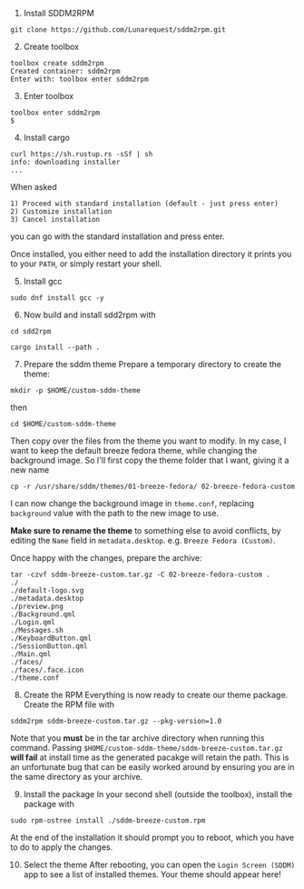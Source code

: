 1. Install SDDM2RPM
```command
git clone https://github.com/Lunarequest/sddm2rpm.git
```

2. Create toolbox
```command
toolbox create sddm2rpm
Created container: sddm2rpm
Enter with: toolbox enter sddm2rpm
```

3. Enter toolbox
```command
toolbox enter sddm2rpm
$
```

4. Install cargo
```command
curl https://sh.rustup.rs -sSf | sh
info: downloading installer
...
```

When asked
```command
1) Proceed with standard installation (default - just press enter)
2) Customize installation
3) Cancel installation
```
you can go with the standard installation and press enter.

Once installed, you either need to add the installation directory it prints you to your `PATH`, or simply restart your shell.

5. Install gcc
```command
sudo dnf install gcc -y
```

6. Now build and install sdd2rpm with
```command
cd sdd2rpm
```

```command
cargo install --path .
```

7. Prepare the sddm theme
Prepare a temporary directory to create the theme:
```command
mkdir -p $HOME/custom-sddm-theme
```
then
```command
cd $HOME/custom-sddm-theme
```

Then copy over the files from the theme you want to modify. In my case, I want to keep the default breeze fedora theme, while changing the background image. So I'll first copy the theme folder that I want, giving it a new name
```command
cp -r /usr/share/sddm/themes/01-breeze-fedora/ 02-breeze-fedora-custom
```

I can now change the background image in `theme.conf`, replacing `background` value with the path to the new image to use.

**Make sure to rename the theme** to something else to avoid conflicts, by editing the `Name` field in `metadata.desktop`. e.g. `Breeze Fedora (Custom)`.

Once happy with the changes, prepare the archive:
```command
tar -czvf sddm-breeze-custom.tar.gz -C 02-breeze-fedora-custom .
./
./default-logo.svg
./metadata.desktop
./preview.png
./Background.qml
./Login.qml
./Messages.sh
./KeyboardButton.qml
./SessionButton.qml
./Main.qml
./faces/
./faces/.face.icon
./theme.conf
```

8. Create the RPM
Everything is now ready to create our theme package. Create the RPM file with
```command
sddm2rpm sddm-breeze-custom.tar.gz --pkg-version=1.0
```

Note that you **must** be in the tar archive directory when running this command. Passing `$HOME/custom-sddm-theme/sddm-breeze-custom.tar.gz` **will fail** at install time as the generated pacakge will retain the path. This is an unfortunate bug that can be easily worked around by ensuring you are in the same directory as your archive.

9. Install the package
In your second shell (outside the toolbox), install the package with
```command
sudo rpm-ostree install ./sddm-breeze-custom.rpm
```

At the end of the installation it should prompt you to reboot, which you have to do to apply the changes.

10. Select the theme
After rebooting, you can open the `Login Screen (SDDM)` app to see a list of installed themes. Your theme should appear here!
